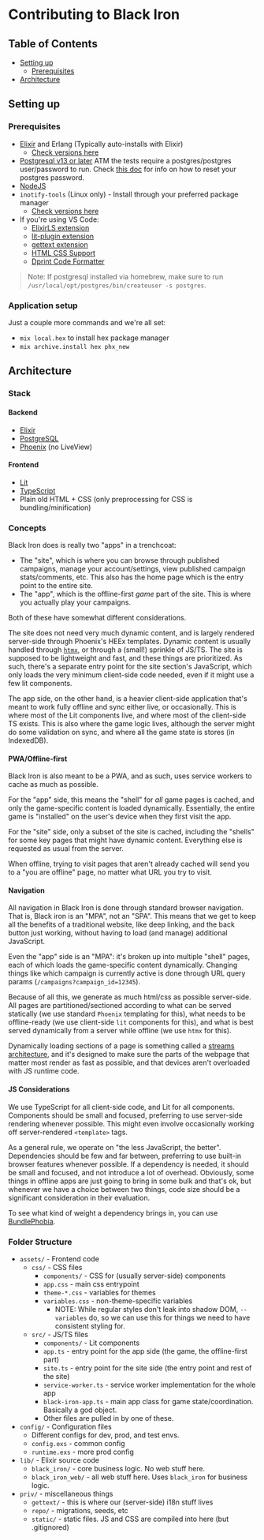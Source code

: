 # Contributing to Black Iron

## Table of Contents

- [Setting up](#setting-up)
  - [Prerequisites](#prerequisites)
- [Architecture](#architecture)

## Setting up

### Prerequisites

- [Elixir](https://elixir-lang.org/install.html) and Erlang (Typically auto-installs with Elixir)
  - [Check versions here](https://github.com/project-black-iron/black-iron/blob/main/.tool-versions)
- [Postgresql v13 or later](https://wiki.postgresql.org/wiki/Detailed_installation_guides) ATM the tests require a postgres/postgres user/password to run. Check [this doc](https://academind.com/tutorials/postgresql-start-stop-uninstall-upgrade-server#resetting-the-root-user-password  ) for info on how to reset your postgres password.
- [NodeJS](https://nodejs.org/en/download/)
- `inotify-tools` (Linux only) - Install through your preferred package manager
  - [Check versions here](https://github.com/project-black-iron/black-iron/blob/main/.tool-versions)
- If you're using VS Code:
  - [ElixirLS extension](https://marketplace.visualstudio.com/items?itemName=JakeBecker.elixir-ls)
  - [lit-plugin extension](https://marketplace.visualstudio.com/items?itemName=runem.lit-plugin)
  - [gettext extension](https://marketplace.visualstudio.com/items?itemName=mrorz.language-gettext)
  - [HTML CSS Support](https://marketplace.visualstudio.com/items?itemName=ecmel.vscode-html-css)
  - [Dprint Code Formatter](https://marketplace.visualstudio.com/items?itemName=dprint.dprint)

> Note: If postgresql installed via homebrew, make sure to run `/usr/local/opt/postgres/bin/createuser -s postgres`.

### Application setup

Just a couple more commands and we're all set:

* `mix local.hex` to install hex package manager
* `mix archive.install hex phx_new`

## Architecture

### Stack

#### Backend

- [Elixir](https://elixir-lang.org/)
- [PostgreSQL](https://www.postgresql.org/)
- [Phoenix](https://www.phoenixframework.org/) (no LiveView)

#### Frontend

- [Lit](https://lit.dev/)
- [TypeScript](https://www.typescriptlang.org/)
- Plain old HTML + CSS (only preprocessing for CSS is bundling/minification)

### Concepts

Black Iron does is really two "apps" in a trenchcoat:

- The "site", which is where you can browse through published campaigns,
  manage your account/settings, view published campaign stats/comments, etc.
  This also has the home page which is the entry point to the entire site.
- The "app", which is the offline-first _game_ part of the site. This is where
  you actually play your campaigns.

Both of these have somewhat different considerations.

The site does not need very much dynamic content, and is largely rendered
server-side through Phoenix's HEEx templates. Dynamic content is usually
handled through [`htmx`](https://htmx.org/), or through a (small!) sprinkle of
JS/TS. The site is supposed to be lightweight and fast, and these things are
prioritized. As such, there's a separate entry point for the site section's
JavaScript, which only loads the very minimum client-side code needed, even if
it might use a few lit components.

The app side, on the other hand, is a heavier client-side application that's
meant to work fully offline and sync either live, or occasionally. This is
where most of the Lit components live, and where most of the client-side TS
exists. This is also where the game logic lives, although the server might do
some validation on sync, and where all the game state is stores (in
IndexedDB).

#### PWA/Offline-first

Black Iron is also meant to be a PWA, and as such, uses service workers to
cache as much as possible.

For the "app" side, this means the "shell" for _all_ game pages is cached, and
only the game-specific content is loaded dynamically. Essentially, the entire
game is "installed" on the user's device when they first visit the app.

For the "site" side, only a subset of the site is cached, including the
"shells" for some key pages that might have dynamic content. Everything else
is requested as usual from the server.

When offline, trying to visit pages that aren't already cached will send you
to a "you are offline" page, no matter what URL you try to visit.

#### Navigation

All navigation in Black Iron is done through standard browser navigation. That
is, Black iron is an "MPA", not an "SPA". This means that we get to keep all
the benefits of a traditional website, like deep linking, and the back button
just working, without having to load (and manage) additional JavaScript.

Even the "app" side is an "MPA": it's broken up into multiple "shell" pages,
each of which loads the game-specific content dynamically. Changing things
like which campaign is currently active is done through URL query params
(`/campaigns?campaign_id=12345`).

Because of all this, we generate as much html/css as possible server-side. All
pages are partitioned/sectioned according to what can be served statically (we
use standard `Phoenix` templating for this), what needs to be offline-ready
(we use client-side `lit` components for this), and what is best served
dynamically from a server while offline (we use `htmx` for this).

Dynamically loading sections of a page is something called a [streams
architecture](https://developer.chrome.com/docs/workbox/faster-multipage-applications-with-streams),
and it's designed to make sure the parts of the webpage that matter most
render as fast as possible, and that devices aren't overloaded with JS runtime
code.

#### JS Considerations

We use TypeScript for all client-side code, and Lit for all components.
Components should be small and focused, preferring to use server-side
rendering whenever possible. This might even involve occasionally working off
server-rendered `<template>` tags.

As a general rule, we operate on "the less JavaScript, the better".
Dependencies should be few and far between, preferring to use built-in browser
features whenever possible. If a dependency is needed, it should be small and
focused, and not introduce a lot of overhead. Obviously, some things in
offline apps are just going to bring in some bulk and that's ok, but whenever
we have a choice between two things, code size should be a significant
consideration in their evaluation.

To see what kind of weight a dependency brings in, you can use
[BundlePhobia](https://bundlephobia.com).

### Folder Structure

- `assets/` - Frontend code
  - `css/` - CSS files
    - `components/` - CSS for (usually server-side) components
    - `app.css` - main css entrypoint
    - `theme-*.css` - variables for themes
    - `variables.css` - non-theme-specific variables
      - NOTE: While regular styles don't leak into shadow DOM, `--variables`
        do, so we can use this for things we need to have consistent styling
        for.
  - `src/` - JS/TS files
    - `components/` - Lit components
    - `app.ts` - entry point for the app side (the game, the offline-first part)
    - `site.ts` - entry point for the site side (the entry point and rest of the site)
    - `service-worker.ts` - service worker implementation for the whole app
    - `black-iron-app.ts` - main app class for game state/coordination.
      Basically a god object.
    - Other files are pulled in by one of these.
- `config/` - Configuration files
  - Different configs for dev, prod, and test envs.
  - `config.exs` - common config
  - `runtime.exs` - more prod config
- `lib/` - Elixir source code
  - `black_iron/` - core business logic. No web stuff here.
  - `black_iron_web/` - all web stuff here. Uses `black_iron` for business logic.
- `priv/` - miscellaneous things
  - `gettext/` - this is where our (server-side) i18n stuff lives
  - `repo/` - migrations, seeds, etc
  - `static/` - static files. JS and CSS are compiled into here (but .gitignored)
